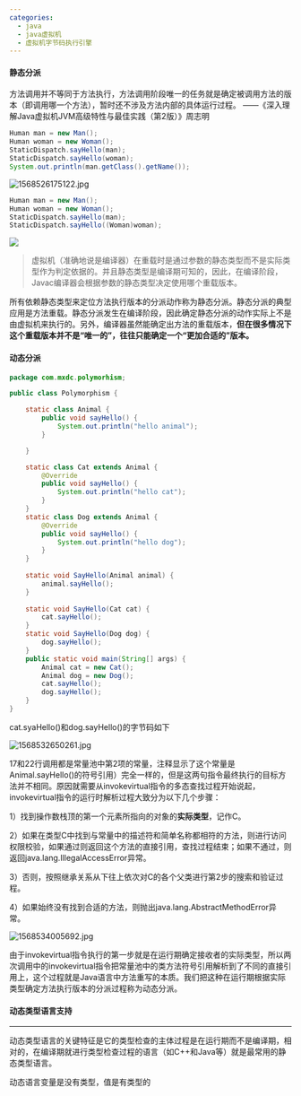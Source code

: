 ```yaml
---
categories:
  - java
  - java虚拟机
  - 虚拟机字节码执行引擎
---
```

#### 静态分派

方法调用并不等同于方法执行，方法调用阶段唯一的任务就是确定被调用方法的版本（即调用哪一个方法），暂时还不涉及方法内部的具体运行过程。       ——《深入理解Java虚拟机JVM高级特性与最佳实践（第2版）》周志明

```java
Human man = new Man();
Human woman = new Woman();
StaticDispatch.sayHello(man);
StaticDispatch.sayHello(woman);
System.out.println(man.getClass().getName());
```

![1568526175122.jpg](https://raw.githubusercontent.com/MXDC/images_bed/master/img/1568526175122.jpg)

```java
Human man = new Man();
Human woman = new Woman();
StaticDispatch.sayHello(man);
StaticDispatch.sayHello((Woman)woman);
```

![](https://raw.githubusercontent.com/MXDC/images_bed/master/img/1568526071346.jpg)

>虚拟机（准确地说是编译器）在重载时是通过参数的静态类型而不是实际类型作为判定依据的。并且静态类型是编译期可知的，因此，在编译阶段，Javac编译器会根据参数的静态类型决定使用哪个重载版本。

所有依赖静态类型来定位方法执行版本的分派动作称为静态分派。静态分派的典型应用是方法重载。静态分派发生在编译阶段，因此确定静态分派的动作实际上不是由虚拟机来执行的。另外，编译器虽然能确定出方法的重载版本，**但在很多情况下这个重载版本并不是“唯一的”，往往只能确定一个“更加合适的”版本。**

#### 动态分派

```java
package com.mxdc.polymorhism;

public class Polymorphism {

	static class Animal {
		public void sayHello() {
			System.out.println("hello animal");
		}

	}

	static class Cat extends Animal {
		@Override
		public void sayHello() {
			System.out.println("hello cat");
		}
	}
	static class Dog extends Animal {
		@Override
		public void sayHello() {
			System.out.println("hello dog");
		}
	}
	
	static void SayHello(Animal animal) {
		animal.sayHello();
	}
	
	static void SayHello(Cat cat) {
		cat.sayHello();
	}
	static void SayHello(Dog dog) {
		dog.sayHello();
	}
	public static void main(String[] args) {
		Animal cat = new Cat();
		Animal dog = new Dog();
		cat.sayHello();
		dog.sayHello();
	}
}
```

cat.syaHello()和dog.sayHello()的字节码如下

![1568532650261.jpg](https://raw.githubusercontent.com/MXDC/images_bed/master/img/1568532650261.jpg)

17和22行调用都是常量池中第2项的常量，注释显示了这个常量是Animal.sayHello()的符号引用）完全一样的，但是这两句指令最终执行的目标方法并不相同。原因就需要从invokevirtual指令的多态查找过程开始说起，invokevirtual指令的运行时解析过程大致分为以下几个步骤：

1）找到操作数栈顶的第一个元素所指向的对象的**实际类型**，记作C。

2）如果在类型C中找到与常量中的描述符和简单名称都相符的方法，则进行访问权限校验，如果通过则返回这个方法的直接引用，查找过程结束；如果不通过，则返回java.lang.IllegalAccessError异常。

3）否则，按照继承关系从下往上依次对C的各个父类进行第2步的搜索和验证过程。

4）如果始终没有找到合适的方法，则抛出java.lang.AbstractMethodError异常。

![1568534005692.jpg](https://raw.githubusercontent.com/MXDC/images_bed/master/img/1568534005692.jpg)

由于invokevirtual指令执行的第一步就是在运行期确定接收者的实际类型，所以两次调用中的invokevirtual指令把常量池中的类方法符号引用解析到了不同的直接引用上，这个过程就是Java语言中方法重写的本质。我们把这种在运行期根据实际类型确定方法执行版本的分派过程称为动态分派。

#### 动态类型语言支持

***

动态类型语言的关键特征是它的类型检查的主体过程是在运行期而不是编译期，相对的，在编译期就进行类型检查过程的语言（如C++和Java等）就是最常用的静态类型语言。

动态语言变量是没有类型，值是有类型的

